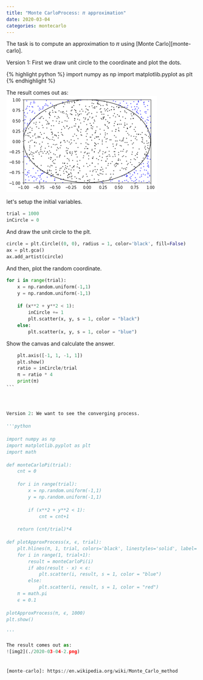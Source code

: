 ```yaml
---
title: "Monte CarloProcess: 𝜋 approximation"
date: 2020-03-04
categories: montecarlo
---
```


The task is to compute an approximation to 𝜋 using [Monte Carlo][monte-carlo].

Version 1: First we draw unit circle to the coordinate and plot the dots.

{% highlight python %}
import numpy as np
import matplotlib.pyplot as plt
{% endhighlight %}




The result comes out as:
![img1](./2020-03-04-1.png)


let's setup the initial variables.

```python
trial = 1000
inCircle = 0
```

And draw the unit circle to the plt.

```python
circle = plt.Circle((0, 0), radius = 1, color='black', fill=False)
ax = plt.gca()
ax.add_artist(circle)
```

And then, plot the random coordinate.

```python
for i in range(trial):
	x = np.random.uniform(-1,1)
	y = np.random.uniform(-1,1)
    
	if (x**2 + y**2 < 1):
		inCircle += 1
		plt.scatter(x, y, s = 1, color = "black")
	else:
		plt.scatter(x, y, s = 1, color = "blue")   
```

Show the canvas and calculate the answer.        

```python
	plt.axis([-1, 1, -1, 1])
	plt.show()
	ratio = inCircle/trial
	π = ratio * 4
	print(π)
​```



Version 2: We want to see the converging process. 

'''python

import numpy as np
import matplotlib.pyplot as plt
import math

def monteCarloPi(trial):
	cnt = 0
    
	for i in range(trial):
		x = np.random.uniform(-1,1)
		y = np.random.uniform(-1,1)
        
		if (x**2 + y**2 < 1):
			cnt = cnt+1
    
	return (cnt/trial)*4

def plotApproxProcess(x, ϵ, trial):
	plt.hlines(π, 1, trial, colors='black', linestyles='solid', label='π')
	for i in range(1, trial+1):
		result = monteCarloPi(i)
		if abs(result - x) < ϵ:
			plt.scatter(i, result, s = 1, color = "blue")
		else:
			plt.scatter(i, result, s = 1, color = "red")
	π = math.pi
	ϵ = 0.1

plotApproxProcess(π, ϵ, 1000)
plt.show()

'''

The result comes out as:
![img2](./2020-03-04-2.png)


[monte-carlo]: https://en.wikipedia.org/wiki/Monte_Carlo_method

